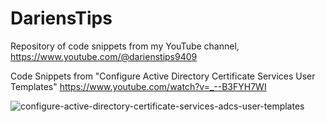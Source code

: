 # DariensTips
Repository of code snippets from my YouTube channel, https://www.youtube.com/@darienstips9409

Code Snippets from "Configure Active Directory Certificate Services User Templates"
https://www.youtube.com/watch?v=_--B3FYH7WI

![configure-active-directory-certificate-services-adcs-user-templates](https://github.com/user-attachments/assets/e221b89c-883d-41b4-9468-b4fc1ef2a530)
